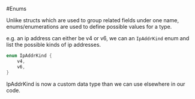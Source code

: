 #Enums

Unlike structs which are used to group related fields under one name, 
enums/enumerations are used to define possible values for a type.

e.g. an ip address can either be v4 or v6, we can an `IpAddrKind` enum and list 
the possible kinds of ip addresses.
```rust
enum IpAddrKind {
    v4,
    v6,
}
```
IpAddrKind is now a custom data type than we can use elsewhere in our code.
